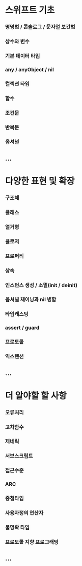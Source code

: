 # 스위프트 기초
### 명명법 / 콘솔로그 / 문자열 보간법
### 상수와 변수
### 기본 데이터 타입
### any / anyObject / nil
### 컬렉션 타입
### 함수
### 조건문
### 반복문
### 옵셔널
## ...

# 다양한 표현 및 확장
### 구조체
### 클래스
### 열거형
### 클로저
### 프로퍼티
### 상속
### 인스턴스 생성 / 소멸(init / deinit)
### 옵셔널 체이닝과 nil 병합
### 타입캐스팅
### assert / guard
### 프로토콜
### 익스텐션
## ...

# 더 알야할 할 사항
### 오류처리
### 고차함수
### 제네릭
### 서브스크립트
### 접근수준
### ARC
### 중첩타입
### 사용자정의 연산자
### 불명확 타입
### 프로토콜 지향 프로그래밍
## ...
